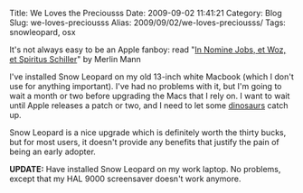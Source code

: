 Title: We Loves the Preciousss
Date: 2009-09-02 11:41:21
Category: Blog
Slug: we-loves-preciousss
Alias: 2009/09/02/we-loves-preciousss/
Tags: snowleopard, osx


It's not always easy to be an Apple fanboy: read "[In Nomine Jobs, et Woz, et Spiritus Schiller](http://www.kungfugrippe.com/post/177715198/confessional)" by Merlin Mann

I've installed Snow Leopard on my old 13-inch white Macbook (which I don't use for anything important). I've had no problems with it, but I'm going to wait a month or two before upgrading the Macs that I rely on. I want to wait until Apple releases a patch or two, and I need to let some [dinosaurs](http://bit.ly/1pVXk5) catch up.

Snow Leopard is a nice upgrade which is definitely worth the thirty bucks, but for most users, it doesn't provide any benefits that justify the pain of being an early adopter.

**UPDATE:** Have installed Snow Leopard on my work laptop. No problems, except that my HAL 9000 screensaver doesn't work anymore.
